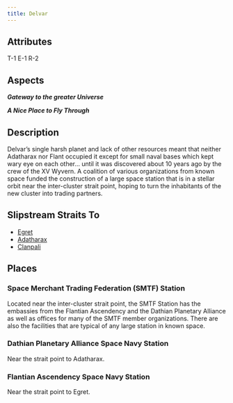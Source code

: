 ```yaml
---
title: Delvar
---
```


## Attributes

T-1 E-1 R-2

## Aspects

***Gateway to the greater Universe***

***A Nice Place to Fly Through***

## Description

Delvar’s single harsh planet and lack of other resources meant that neither Adatharax nor Flant occupied it except for small naval bases which kept wary eye on each other… until it was discovered about 10 years ago by the crew of the XV Wyvern. A coalition of various organizations from known space funded the construction of a large space station that is in a stellar orbit near the inter-cluster strait point, hoping to turn the inhabitants of the new cluster into trading partners.

## Slipstream Straits To

* [Egret](egret)
* [Adatharax](adatharax)
* [Clanpali](clanpali)

## Places

### Space Merchant Trading Federation (SMTF) Station

Located near the inter-cluster strait point, the SMTF Station has the embassies from the Flantian 
Ascendency and the Dathian Planetary Alliance as well as offices for many of the SMTF member organizations. There 
are also the facilities that are typical of any large station in known space.

### Dathian Planetary Alliance Space Navy Station

Near the strait point to Adatharax.

### Flantian Ascendency Space Navy Station

Near the strait point to Egret.
